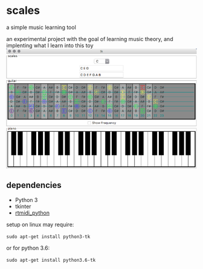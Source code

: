 # scales
a simple music learning tool

an experimental project with the goal of learning music theory, and implenting what I learn into this toy
![screenshot](/documentation/ui.png)


## dependencies
- Python 3
- tkinter
- [rtmidi_python](https://github.com/superquadratic/rtmidi-python)

setup on linux may require:

`sudo apt-get install python3-tk`

or for python 3.6:

`sudo apt-get install python3.6-tk`
